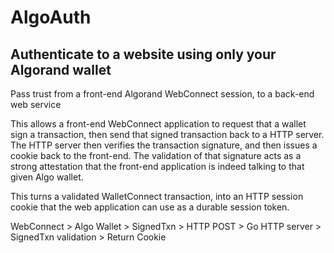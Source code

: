 # AlgoAuth

## Authenticate to a website using only your Algorand wallet

Pass trust from a front-end Algorand WebConnect session, to a back-end web service

This allows a front-end WebConnect application to request that a wallet sign a transaction, then send that signed transaction back to a HTTP server. The HTTP server then verifies the transaction signature, and then issues a cookie back to the front-end. The validation of that signature acts as a strong attestation that the front-end application is indeed talking to that given Algo wallet.

This turns a validated WalletConnect transaction, into an HTTP session cookie that the web application can use as a durable session token.

WebConnect > Algo Wallet > SignedTxn > HTTP POST > Go HTTP server > SignedTxn validation > Return Cookie